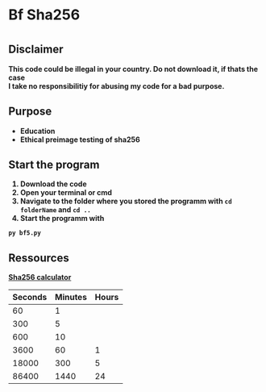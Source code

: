 <h1>Bf Sha256<h1>

<h2>Disclaimer</h2>

<b>This code could be illegal in your country.<b> Do not download it, if thats the case<br>
I take no responsibilitiy for abusing my code for a bad purpose.

<h2>Purpose</h2>

* Education
* Ethical preimage testing of sha256

<h2>Start the program</h2>

1. Download the code
2. Open your terminal or cmd
3. Navigate to the folder where you stored the programm with `cd folderName` and `cd ..`
4. Start the programm with 
```
py bf5.py
```

<h2>Ressources</h2>

<a href="https://learnmeabitcoin.com/tools/sha256/?string=%23BTC&multiple=1" taget="_blank">Sha256 calculator</a>

| Seconds | Minutes | Hours |
|---------|---------|------|
| 60 | 1 | |
| 300 | 5 | |
| 600 | 10 | |
| 3600 | 60 | 1 |
| 18000 | 300 | 5 |
| 86400 | 1440 | 24 |
